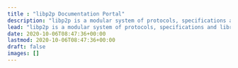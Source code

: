 ```yaml
---
title : "libp2p Documentation Portal"
description: "libp2p is a modular system of protocols, specifications and libraries that enable the development of peer-to-peer network applications."
lead: "libp2p is a modular system of protocols, specifications and libraries that enable the development of peer-to-peer network applications."
date: 2020-10-06T08:47:36+00:00
lastmod: 2020-10-06T08:47:36+00:00
draft: false
images: []
---
```

